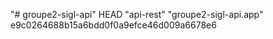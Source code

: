 "# groupe2-sigl-api" 
HEAD
"api-rest" 
"groupe2-sigl-api.app" 
e9c0264688b15a6bdd0f0a9efce46d009a6678e6
